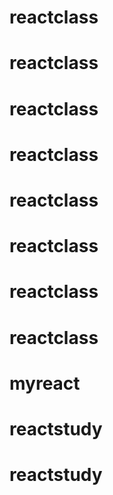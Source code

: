 # reactclass
# reactclass
# reactclass
# reactclass
# reactclass
# reactclass
# reactclass
# reactclass
# myreact
# reactstudy
# reactstudy

